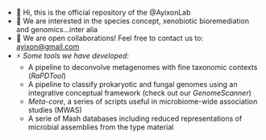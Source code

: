 - 👋 Hi, this is the official repository of the @AyixonLab
- 👀 We are interested in the species concept, xenobiotic bioremediation and genomics...inter alia
- 💞️ We are open collaborations! Feel free to contact us to: ayixon@gmail.com
- ⚡ *Some tools we have developed*:
  - A pipeline to deconvolve metagenomes with fine taxonomic contexts (*RaPDTool*)
  - A pipeline to classify prokaryotic and fungal genomes using an integrative conceptual framework (check out our *GenomeScanner*)
  - *Meta-core*, a series of scripts useful in microbiome-wide association studies (MWAS)
  - A serie of Mash databases including reduced representations of microbial assemblies from the type material

<!---
AyixonLab/AyixonLab is a ✨ special ✨ repository because its `README.md` (this file) appears on your GitHub profile.
You can click the Preview link to take a look at your changes.
--->
